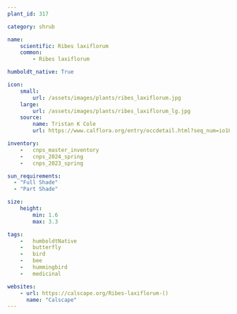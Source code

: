 ```yaml
---
plant_id: 317

category: shrub

name: 
    scientific: Ribes laxiflorum 
    common: 
        - Ribes laxiflorum

humboldt_native: True

icon: 
    small: 
        url: /assets/images/plants/ribes_laxiflorum.jpg
    large: 
        url: /assets/images/plants/ribes_laxiflorum_lg.jpg
    source: 
        name: Tristan K Cole 
        url: https://www.calflora.org/entry/occdetail.html?seq_num=io10003

inventory: 
    -   cnps_master_inventory
    -   cnps_2024_spring
    -   cnps_2023_spring

sun_requirements:
  - "Full Shade"
  - "Part Shade"

size:
    height: 
        min: 1.6
        max: 3.3

tags:  
    -   humboldtNative
    -   butterfly
    -   bird
    -   bee
    -   hummingbird
    -   medicinal

websites: 
    - url: https://calscape.org/Ribes-laxiflorum-() 
      name: "Calscape"
---
```


